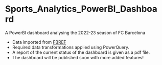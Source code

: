 # Sports_Analytics_PowerBI_Dashboard
A PowerBI dashboard analysing the 2022-23 season of FC Barcelona

- Data imported from [FBREF](https://fbref.com/en/squads/206d90db/Barcelona-Stats)
- Required data transformations applied using PowerQuery.
- A report of the current status of the dashboard is given as a pdf file.
- The dashboard will be published soon with more added features!

